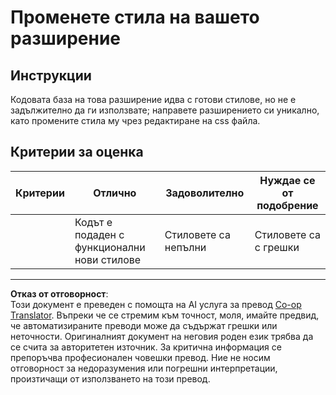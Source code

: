 <!--
CO_OP_TRANSLATOR_METADATA:
{
  "original_hash": "e3c6f2a03c2336e60412612d870af547",
  "translation_date": "2025-08-27T22:47:27+00:00",
  "source_file": "5-browser-extension/1-about-browsers/assignment.md",
  "language_code": "bg"
}
-->
# Променете стила на вашето разширение

## Инструкции

Кодовата база на това разширение идва с готови стилове, но не е задължително да ги използвате; направете разширението си уникално, като промените стила му чрез редактиране на css файла.

## Критерии за оценка

| Критерии | Отлично                                     | Задоволително         | Нуждае се от подобрение |
| -------- | ------------------------------------------- | --------------------- | ----------------------- |
|          | Кодът е подаден с функционални нови стилове | Стиловете са непълни  | Стиловете са с грешки   |

---

**Отказ от отговорност**:  
Този документ е преведен с помощта на AI услуга за превод [Co-op Translator](https://github.com/Azure/co-op-translator). Въпреки че се стремим към точност, моля, имайте предвид, че автоматизираните преводи може да съдържат грешки или неточности. Оригиналният документ на неговия роден език трябва да се счита за авторитетен източник. За критична информация се препоръчва професионален човешки превод. Ние не носим отговорност за недоразумения или погрешни интерпретации, произтичащи от използването на този превод.